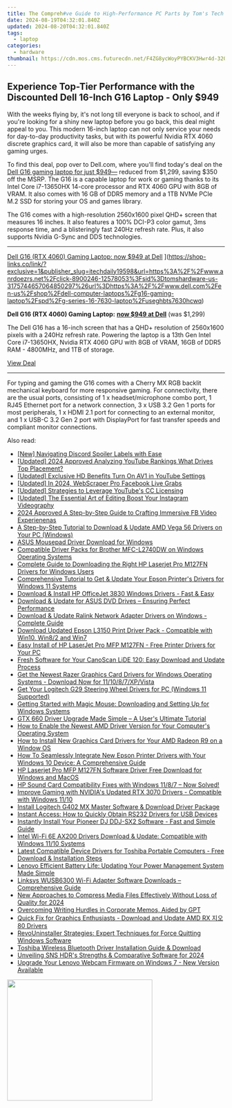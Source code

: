 ```yaml
---
title: The Compreh#ve Guide to High-Performance PC Parts by Tom's Tech Team
date: 2024-08-19T04:32:01.840Z
updated: 2024-08-20T04:32:01.840Z
tags:
  - laptop
categories:
  - hardware
thumbnail: https://cdn.mos.cms.futurecdn.net/F4ZG8ycWoyPYBCKV3Hwr4d-320-80.jpg
---
```


## Experience Top-Tier Performance with the Discounted Dell 16-Inch G16 Laptop - Only $949

With the weeks flying by, it's not long till everyone is back to school, and if you're looking for a shiny new laptop before you go back, this deal might appeal to you. This modern 16-inch laptop can not only service your needs for day-to-day productivity tasks, but with its powerful Nvidia RTX 4060 discrete graphics card, it will also be more than capable of satisfying any gaming urges.

 To find this deal, pop over to Dell.com, where you'll find today's deal on the [Dell G16 gaming laptop for just $949—](https://shop-links.co/link/?exclusive=1&publisher_slug=itechdaily19598&url=https%3A%2F%2Fwww.anrdoezrs.net%2Fclick-8900246-12578053%3Fsid%3Dtomshardware-us-1480388618869143757%26url%3Dhttps%3A%2F%2Fwww.dell.com%2Fen-us%2Fshop%2Fdell-computer-laptops%2Fg16-gaming-laptop%2Fspd%2Fg-series-16-7630-laptop%2Fuseghbts7630hcwq) reduced from $1,299, saving $350 off the MSRP. The G16 is a capable laptop for work or gaming thanks to its Intel Core i7-13650HX 14-core processor and RTX 4060 GPU with 8GB of VRAM. It also comes with 16 GB of DDR5 memory and a 1TB NVMe PCIe M.2 SSD for storing your OS and games library.

 The G16 comes with a high-resolution 2560x1600 pixel QHD+ screen that measures 16 inches. It also features a 100% DCI-P3 color gamut, 3ms response time, and a blisteringly fast 240Hz refresh rate. Plus, it also supports Nvidia G-Sync and DDS technologies.

---

[Dell G16 (RTX 4060) Gaming Laptop: now $949 at Dell](https://cdn.mos.cms.futurecdn.net/NPJauG39StrdYgY3X3uGgL-200-100.png "Dell G16 (RTX 4060) Gaming Laptop: now $949 at Dell") ](https://shop-links.co/link/?exclusive=1&publisher_slug=itechdaily19598&url=https%3A%2F%2Fwww.anrdoezrs.net%2Fclick-8900246-12578053%3Fsid%3Dtomshardware-us-3175744657064850297%26url%3Dhttps%3A%2F%2Fwww.dell.com%2Fen-us%2Fshop%2Fdell-computer-laptops%2Fg16-gaming-laptop%2Fspd%2Fg-series-16-7630-laptop%2Fuseghbts7630hcwq)

**Dell G16 (RTX 4060) Gaming Laptop:** [**now $949 at Dell**](https://shop-links.co/link/?exclusive=1&publisher_slug=itechdaily19598&url=https%3A%2F%2Fwww.anrdoezrs.net%2Fclick-8900246-12578053%3Fsid%3Dtomshardware-us-1656256097590331776%26url%3Dhttps%3A%2F%2Fwww.dell.com%2Fen-us%2Fshop%2Fdell-computer-laptops%2Fg16-gaming-laptop%2Fspd%2Fg-series-16-7630-laptop%2Fuseghbts7630hcwq)  (was $1,299)  
  
 The Dell G16 has a 16-inch screen that has a QHD+ resolution of 2560x1600 pixels with a 240Hz refresh rate. Powering the laptop is a 13th Gen Intel Core i7-13650HX, Nvidia RTX 4060 GPU with 8GB of VRAM, 16GB of DDR5 RAM - 4800MHz, and 1TB of storage.

[View Deal](https://shop-links.co/link/?exclusive=1&publisher_slug=itechdaily19598&url=https%3A%2F%2Fwww.anrdoezrs.net%2Fclick-8900246-12578053%3Fsid%3Dtomshardware-us-3175744657064850297%26url%3Dhttps%3A%2F%2Fwww.dell.com%2Fen-us%2Fshop%2Fdell-computer-laptops%2Fg16-gaming-laptop%2Fspd%2Fg-series-16-7630-laptop%2Fuseghbts7630hcwq)

---

 For typing and gaming the G16 comes with a Cherry MX RGB backlit mechanical keyboard for more responsive gaming. For connectivity, there are the usual ports, consisting of 1 x headset/microphone combo port, 1 RJ45 Ethernet port for a network connection, 3 x USB 3.2 Gen 1 ports for most peripherals, 1 x HDMI 2.1 port for connecting to an external monitor, and 1 x USB-C 3.2 Gen 2 port with DisplayPort for fast transfer speeds and compliant monitor connections.

<ins class="adsbygoogle"
     style="display:block"
     data-ad-format="autorelaxed"
     data-ad-client="ca-pub-7571918770474297"
     data-ad-slot="1223367746"></ins>



<ins class="adsbygoogle"
     style="display:block"
     data-ad-client="ca-pub-7571918770474297"
     data-ad-slot="8358498916"
     data-ad-format="auto"
     data-full-width-responsive="true"></ins>

<span class="atpl-alsoreadstyle">Also read:</span>
<div><ul>
<li><a href="https://discord-videos.techidaily.com/new-navigating-discord-spoiler-labels-with-ease/"><u>[New] Navigating Discord Spoiler Labels with Ease</u></a></li>
<li><a href="https://facebook-video-footage.techidaily.com/updated-2024-approved-analyzing-youtube-rankings-what-drives-top-placement/"><u>[Updated] 2024 Approved  Analyzing YouTube Rankings  What Drives Top Placement?</u></a></li>
<li><a href="https://facebook-video-footage.techidaily.com/updated-exclusive-hd-benefits-turn-on-av1-in-youtube-settings/"><u>[Updated] Exclusive HD Benefits  Turn On AV1 in YouTube Settings</u></a></li>
<li><a href="https://facebook-video-content.techidaily.com/updated-in-2024-webscraper-pro-facebook-live-grabs/"><u>[Updated] In 2024, WebScraper Pro  Facebook Live Grabs</u></a></li>
<li><a href="https://facebook-video-share.techidaily.com/updated-strategies-to-leverage-youtubes-cc-licensing/"><u>[Updated] Strategies to Leverage YouTube's CC Licensing</u></a></li>
<li><a href="https://instagram-clips.techidaily.com/updated-the-essential-art-of-editing-boost-your-instagram-videography/"><u>[Updated] The Essential Art of Editing  Boost Your Instagram Videography</u></a></li>
<li><a href="https://facebook-videos.techidaily.com/2024-approved-a-step-by-step-guide-to-crafting-immersive-fb-video-experienenas/"><u>2024 Approved  A Step-by-Step Guide to Crafting Immersive FB Video Experienenas</u></a></li>
<li><a href="https://hardware-updates.techidaily.com/a-step-by-step-tutorial-to-download-and-update-amd-vega-56-drivers-on-your-pc-windows/"><u>A Step-by-Step Tutorial to Download & Update AMD Vega 56 Drivers on Your PC (Windows)</u></a></li>
<li><a href="https://hardware-updates.techidaily.com/asus-mousepad-driver-download-for-windows/"><u>ASUS Mousepad Driver Download for Windows</u></a></li>
<li><a href="https://hardware-updates.techidaily.com/compatible-driver-packs-for-brother-mfc-l2740dw-on-windows-operating-systems/"><u>Compatible Driver Packs for Brother MFC-L2740DW on Windows Operating Systems</u></a></li>
<li><a href="https://hardware-updates.techidaily.com/complete-guide-to-downloading-the-right-hp-laserjet-pro-m127fn-drivers-for-windows-users/"><u>Complete Guide to Downloading the Right HP Laserjet Pro M127FN Drivers for Windows Users</u></a></li>
<li><a href="https://hardware-updates.techidaily.com/comprehensive-tutorial-to-get-and-update-your-epson-printers-drivers-for-windows-11-systems/"><u>Comprehensive Tutorial to Get & Update Your Epson Printer's Drivers for Windows 11 Systems</u></a></li>
<li><a href="https://hardware-updates.techidaily.com/download-and-install-hp-officejet-3830-windows-drivers-fast-and-easy/"><u>Download & Install HP OfficeJet 3830 Windows Drivers - Fast & Easy</u></a></li>
<li><a href="https://hardware-updates.techidaily.com/download-and-update-for-asus-dvd-drives-ensuring-perfect-performance/"><u>Download & Update for ASUS DVD Drives – Ensuring Perfect Performance</u></a></li>
<li><a href="https://hardware-updates.techidaily.com/download-and-update-ralink-network-adapter-drivers-on-windows-complete-guide/"><u>Download & Update Ralink Network Adapter Drivers on Windows - Complete Guide</u></a></li>
<li><a href="https://hardware-updates.techidaily.com/download-updated-epson-l3150-print-driver-pack-compatible-with-win10-win82-and-win7/"><u>Download Updated Epson L3150 Print Driver Pack - Compatible with Win10, Win8/2 and Win7</u></a></li>
<li><a href="https://hardware-updates.techidaily.com/easy-install-of-hp-laserjet-pro-mfp-m127fn-free-printer-drivers-for-your-pc/"><u>Easy Install of HP LaserJet Pro MFP M127FN - Free Printer Drivers for Your PC</u></a></li>
<li><a href="https://hardware-updates.techidaily.com/fresh-software-for-your-canoscan-lide-120-easy-download-and-update-process/"><u>Fresh Software for Your CanoScan LiDE 120: Easy Download and Update Process</u></a></li>
<li><a href="https://hardware-updates.techidaily.com/get-the-newest-razer-graphics-card-drivers-for-windows-operating-systems-download-now-for-111087xpvista/"><u>Get the Newest Razer Graphics Card Drivers for Windows Operating Systems - Download Now for 11/10/8/7/XP/Vista</u></a></li>
<li><a href="https://hardware-updates.techidaily.com/get-your-logitech-g29-steering-wheel-drivers-for-pc-windows-11-supported/"><u>Get Your Logitech G29 Steering Wheel Drivers for PC (Windows 11 Supported)</u></a></li>
<li><a href="https://hardware-updates.techidaily.com/getting-started-with-magic-mouse-downloading-and-setting-up-for-windows-systems/"><u>Getting Started with Magic Mouse: Downloading and Setting Up for Windows Systems</u></a></li>
<li><a href="https://hardware-updates.techidaily.com/gtx-660-driver-upgrade-made-simple-a-users-ultimate-tutorial/"><u>GTX 660 Driver Upgrade Made Simple – A User's Ultimate Tutorial</u></a></li>
<li><a href="https://hardware-updates.techidaily.com/how-to-enable-the-newest-amd-driver-version-for-your-computers-operating-system/"><u>How to Enable the Newest AMD Driver Version for Your Computer's Operating System</u></a></li>
<li><a href="https://hardware-updates.techidaily.com/how-to-install-new-graphics-card-drivers-for-your-amd-radeon-r9-on-a-window-os/"><u>How to Install New Graphics Card Drivers for Your AMD Radeon R9 on a Window OS</u></a></li>
<li><a href="https://hardware-updates.techidaily.com/how-to-seamlessly-integrate-new-epson-printer-drivers-with-your-windows-10-device-a-comprehensive-guide/"><u>How To Seamlessly Integrate New Epson Printer Drivers with Your Windows 10 Device: A Comprehensive Guide</u></a></li>
<li><a href="https://hardware-updates.techidaily.com/hp-laserjet-pro-mfp-m127fn-software-driver-free-download-for-windows-and-macos/"><u>HP Laserjet Pro MFP M127FN Software Driver Free Download for Windows and MacOS</u></a></li>
<li><a href="https://hardware-updates.techidaily.com/1722962932293-hp-sound-card-compatibility-fixes-with-windows-1187-now-solved/"><u>HP Sound Card Compatibility Fixes with Windows 11/8/7 – Now Solved!</u></a></li>
<li><a href="https://hardware-updates.techidaily.com/improve-gaming-with-nvidias-updated-rtx-3070-drivers-compatible-with-windows-1110/"><u>Improve Gaming with NVIDIA's Updated RTX 3070 Drivers - Compatible with Windows 11/10</u></a></li>
<li><a href="https://hardware-updates.techidaily.com/install-logitech-g402-mx-master-software-and-download-driver-package/"><u>Install Logitech G402 MX Master Software & Download Driver Package</u></a></li>
<li><a href="https://hardware-updates.techidaily.com/instant-access-how-to-quickly-obtain-rs232-drivers-for-usb-devices/"><u>Instant Access: How to Quickly Obtain RS232 Drivers for USB Devices</u></a></li>
<li><a href="https://hardware-updates.techidaily.com/instantly-install-your-pioneer-dj-ddj-sx2-software-fast-and-simple-guide/"><u>Instantly Install Your Pioneer DJ DDJ-SX2 Software - Fast and Simple Guide</u></a></li>
<li><a href="https://hardware-updates.techidaily.com/intel-wi-fi-6e-ax200-drivers-download-and-update-compatible-with-windows-1110-systems/"><u>Intel Wi-Fi 6E AX200 Drivers Download & Update: Compatible with Windows 11/10 Systems</u></a></li>
<li><a href="https://hardware-updates.techidaily.com/latest-compatible-device-drivers-for-toshiba-portable-computers-free-download-and-installation-steps/"><u>Latest Compatible Device Drivers for Toshiba Portable Computers - Free Download & Installation Steps</u></a></li>
<li><a href="https://hardware-updates.techidaily.com/lenovo-efficient-battery-life-updating-your-power-management-system-made-simple/"><u>Lenovo Efficient Battery Life: Updating Your Power Management System Made Simple</u></a></li>
<li><a href="https://hardware-updates.techidaily.com/linksys-wusb6300-wi-fi-adapter-software-downloads-comprehensive-guide/"><u>Linksys WUSB6300 Wi-Fi Adapter Software Downloads – Comprehensive Guide</u></a></li>
<li><a href="https://audio-shaping.techidaily.com/new-approaches-to-compress-media-files-effectively-without-loss-of-quality-for-2024/"><u>New Approaches to Compress Media Files Effectively Without Loss of Quality for 2024</u></a></li>
<li><a href="https://tech-savvy.techidaily.com/overcoming-writing-hurdles-in-corporate-memos-aided-by-gpt/"><u>Overcoming Writing Hurdles in Corporate Memos, Aided by GPT</u></a></li>
<li><a href="https://hardware-updates.techidaily.com/quick-fix-for-graphics-enthusiasts-download-and-update-amd-rx-80-drivers/"><u>Quick Fix for Graphics Enthusiasts - Download and Update AMD RX 지오80 Drivers</u></a></li>
<li><a href="https://win-forum.techidaily.com/revouninstaller-strategies-expert-techniques-for-force-quitting-windows-software/"><u>RevoUninstaller Strategies: Expert Techniques for Force Quitting Windows Software</u></a></li>
<li><a href="https://hardware-updates.techidaily.com/toshiba-wireless-bluetooth-driver-installation-guide-and-download/"><u>Toshiba Wireless Bluetooth Driver Installation Guide & Download</u></a></li>
<li><a href="https://some-approaches.techidaily.com/unveiling-sns-hdrs-strengths-and-comparative-software-for-2024/"><u>Unveiling SNS HDR's Strengths & Comparative Software for 2024</u></a></li>
<li><a href="https://hardware-updates.techidaily.com/upgrade-your-lenovo-webcam-firmware-on-windows-7-new-version-available/"><u>Upgrade Your Lenovo Webcam Firmware on Windows 7 - New Version Available</u></a></li>
</ul></div>

<!-- affiliate ads begin -->
<a href="https://getlyla.pxf.io/c/5597632/1455723/15391" target="_top" id="1455723"><img src="//a.impactradius-go.com/display-ad/15391-1455723" border="0" alt="" width="336" height="280"/></a><img height="0" width="0" src="https://imp.pxf.io/i/5597632/1455723/15391" style="position:absolute;visibility:hidden;" border="0" />
<!-- affiliate ads end -->
